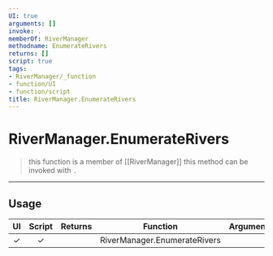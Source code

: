 ```yaml
---
UI: true
arguments: []
invoke: .
memberOf: RiverManager
methodname: EnumerateRivers
returns: []
script: true
tags:
- RiverManager/_function
- function/UI
- function/script
title: RiverManager.EnumerateRivers
---
```

# RiverManager.EnumerateRivers
> this function is a member of [[RiverManager]]
> this method can be invoked with `.`
-----
## Usage
|  UI | Script | Returns | Function | Arguments |
|:---:|:------:|-------:|:--------:|:---------|
|✓|✓||RiverManager.EnumerateRivers||

